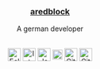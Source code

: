 <br />
<p align="center">

  <h3 align="center">
    <a href="https://aredblock.github.io">aredblock</a>
  </h3>
  
  
  
  
  <p align="center">
    A german developer
    <br />
  <br />
  <div align="center">
    <img align="center" alt="Eclipse" width="26px" src="https://cdn.worldvectorlogo.com/logos/eclipse-11.svg" />
    <img align="center" alt="Intellij" width="26px" src="https://cdn.iconscout.com/icon/free/png-512/intellij-idea-569199.png" />
    <img align="center" alt="Java" width="26px" src="https://upload-icon.s3.us-east-2.amazonaws.com/uploads/icons/png/378554371540553613-512.png" />
    <img align="center" alt="Maven" width="20px" src="https://upload.wikimedia.org/wikipedia/commons/thumb/5/52/Apache_Maven_logo.svg/640px-Apache_Maven_logo.svg.png" />
    <img align="center" alt="Git" width="26px" src="https://upload.wikimedia.org/wikipedia/commons/thumb/3/3f/Git_icon.svg/1024px-Git_icon.svg.png" />
    <img align="center" alt="GitHub" width="26px" src="https://icon-library.com/images/github_png63.png" />
  </div>
  </p> 
</p>

<!--
**aredblock/aredblock** is a ✨ _special_ ✨ repository because its `README.md` (this file) appears on your GitHub profile.

Here are some ideas to get you started:

- 🔭 I’m currently working on ...
- 🌱 I’m currently learning ...
- 👯 I’m looking to collaborate on ...
- 🤔 I’m looking for help with ...
- 💬 Ask me about ...
- 📫 How to reach me: ...
- 😄 Pronouns: ...
- ⚡ Fun fact: ...
-->
